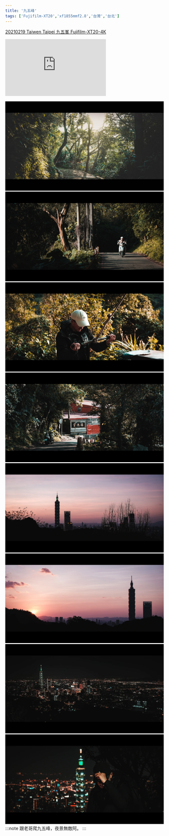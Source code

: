 ```yaml
---
title: '九五峰'
tags: ['Fujifilm-XT20','xf1855mmf2.8','台灣','台北']
---
```

[20210219 Taiwen Taipei 九五峯 Fujifilm-XT20-4K](https://www.youtube.com/watch?v=Iv7akAwLkzU&list=PL0OXdBIpu2-y089dJTpA3LBZACBOaCnBW&index=5)

<div className="video-container">
  <iframe 
    width="320" 
    height="180"
    src="https://www.youtube.com/embed/Iv7akAwLkzU?si=RI6fcoHGvtHQ3b9U" 
    title="YouTube video player" 
    frameborder="0" 
    allow="accelerometer; autoplay; clipboard-write; encrypted-media; gyroscope; picture-in-picture; web-share" 
    allowfullscreen>
  </iframe>
</div>

![001](./img/instagram_output/202102/003.webp)
![003](./img/instagram_output/202102/005.webp)
![003](./img/instagram_output/202102/011.webp)
![003](./img/instagram_output/202102/008.webp)
![003](./img/instagram_output/202102/019.webp)
![002](./img/instagram_output/202102/013.webp)
![003](./img/instagram_output/202102/001.webp)
![003](./img/instagram_output/202102/026.webp)
:::note 
跟老哥爬九五峰，夜景無敵阿。
:::